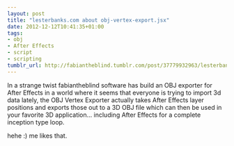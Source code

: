 ```yaml
---
layout: post
title: "lesterbanks.com about obj-vertex-export.jsx"
date: 2012-12-12T10:41:35+01:00
tags:
- obj
- After Effects
- script
- scripting
tumblr_url: http://fabiantheblind.tumblr.com/post/37779932963/lesterbanks-com-about-obj-vertex-export-jsx
---
```


  In a strange twist fabiantheblind software has build an OBJ exporter for After Effects in a world where it seems that everyone is trying to import 3d data lately, the OBJ Vertex Exporter actually takes After Effects layer positions and exports those out to a 3D OBJ file which can then be used in your favorite 3D application… including After Effects for a complete inception type loop.


hehe :)
me likes that.
